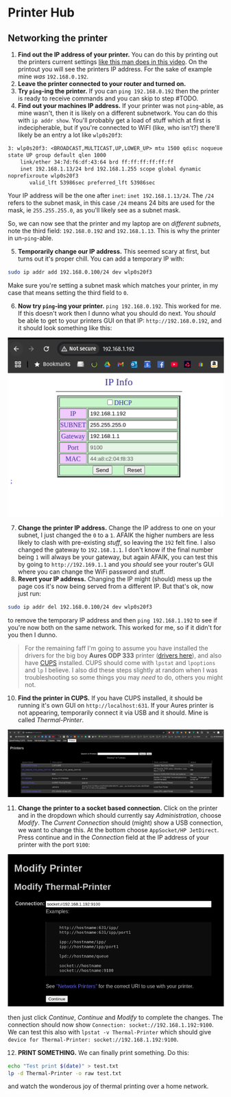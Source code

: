 # Printer Hub

## Networking the printer

1. **Find out the IP address of your printer.** You can do this by printing out the printers current settings [like this man does in this video](https://www.youtube.com/watch?v=dIrkViLUknA&ab_channel=JasonWicks). On the printout you will see the printers IP address. For the sake of example mine _was_ `192.168.0.192`.
2. **Leave the printer connected to your router and turned on.**
3. **Try `ping`-ing the printer.** If you can `ping 192.168.0.192` then the printer is ready to receive commands and you can skip to step #TODO.
4. **Find out your machines IP address.** If your printer was not `ping`-able, as mine wasn't, then it is likely on a different subnetwork. You can do this with `ip addr show`. You'll probably get a load of stuff which at first is indecipherable, but if you're connected to WiFI (like, who isn't?) there'll likely be an entry a lot like `wlp0s20f3`:

```
3: wlp0s20f3: <BROADCAST,MULTICAST,UP,LOWER_UP> mtu 1500 qdisc noqueue state UP group default qlen 1000
    link/ether 34:7d:f6:df:43:64 brd ff:ff:ff:ff:ff:ff
    inet 192.168.1.13/24 brd 192.168.1.255 scope global dynamic noprefixroute wlp0s20f3
       valid_lft 53986sec preferred_lft 53986sec
```

Your IP address will be the one after `inet`: `inet 192.168.1.13/24`. The `/24` refers to the subnet mask, in this case `/24` means 24 bits are used for the mask, ie `255.255.255.0`, as you'll likely see as a subnet mask.

So, we can now see that the printer and my laptop are on _different subnets_, note the third field: `192.168.0.192` and `192.168.1.13`. This is why the printer in un-`ping`-able.

5. **Temporarily change our IP address.** This seemed scary at first, but turns out it's proper chill. You can add a temporary IP with:

```bash
sudo ip addr add 192.168.0.100/24 dev wlp0s20f3
```

Make sure you're setting a subnet mask which matches your printer, in my case that means setting the third field to `0`.

6. **Now try `ping`-ing your printer.** `ping 192.168.0.192`. This worked for me. If this doesn't work then I dunno what you should do next. You _should_ be able to get to your printers GUI on that IP: `http://192.168.0.192`, and it should look something like this:

![Printer GUI](./images/printer-gui.png)

7. **Change the printer IP address.** Change the IP address to one on your subnet, I just changed the `0` to a `1`. AFAIK the higher numbers are less likely to clash with pre-existing _stuff_, so leaving the `192` felt fine. I also changed the gateway to `192.168.1.1`. I don't know if the final number being `1` will always be your gateway, but again AFAIK, you can test this by going to `http://192.169.1.1` and you _should_ see your router's GUI where you can change the WiFi password and stuff.
8. **Revert your IP address.** Changing the IP might (should) mess up the page cos it's now being served from a different IP. But that's ok, now just run:

```bash
sudo ip addr del 192.168.0.100/24 dev wlp0s20f3
```

to remove the temporary IP address and then `ping 192.168.1.192` to see if you're now both on the same network. This worked for me, so if it didn't for you then I dunno.

> For the remaining faff I'm going to assume you have installed the drivers for the big boy **Aures ODP 333** printer ([drivers here](https://aures-support.com/en/receipt-printers/aures-printers/)), and also have [CUPS](https://www.cups.org/) installed. CUPS should come with `lpstat` and `lpoptions` and `lp` I believe. I also did these steps slightly at random when I was troubleshooting so some things you may _need_ to do, others you might not.

10. **Find the printer in CUPS.** If you have CUPS installed, it should be running it's own GUI on `http://localhost:631`. If your Aures printer is not appearing, temporarily connect it via USB and it should. Mine is called _Thermal-Printer_.

![CUPS GUI](./images/cups-printers.png)

11. **Change the printer to a socket based connection.** Click on the printer and in the dropdown which should currently say _Administration_, choose _Modify_. The _Current Connection_ should (might) show a USB connection, we want to change this. At the bottom choose `AppSocket/HP JetDirect`. Press continue and in the _Connection_ field at the IP address of your printer with the port `9100`:

![Modify Printer](./images/modify-printer.png)

then just click _Continue_, _Continue_ and _Modify_ to complete the changes. The connection should now show `Connection: socket://192.168.1.192:9100`. We can test this also with `lpstat -v Thermal-Printer` which should give `device for Thermal-Printer: socket://192.168.1.192:9100`.

12. **PRINT SOMETHING.** We can finally print something. Do this:

```bash
echo "Test print $(date)" > test.txt
lp -d Thermal-Printer -o raw test.txt
```

and watch the wonderous joy of thermal printing over a home network.
